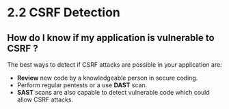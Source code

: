 # 2.2 CSRF Detection

## How do I know if my application is vulnerable to CSRF ?

The best ways to detect if CSRF attacks are possible in your application are:
- **Review** new code by a knowledgeable person in secure coding.
- Perform regular pentests or a use **DAST** scan.
- **SAST** scans are also capable to detect vulnerable code which could allow CSRF attacks.